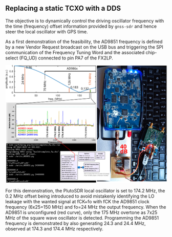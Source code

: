 ## Replacing a static TCXO with a DDS

The objective is to dynamically control the driving oscillator frequency with
the time (frequency) offset information provided by ``gnss-sdr`` and hence
steer the local oscillator with GPS time.

As a first demonstration of the feasibility, the AD9851 frequency is defined
by a new Vendor Request broadcast on the USB bus and triggering the SPI communication
of the Frequency Tuning Word and the associated chip-select (FQ_UD) connected to pin
PA7 of the FX2LP.

<img src="all_d9851.png">

For this demonstration, the PlutoSDR local oscillator is set to 174.2 MHz, the 0.2 MHz
offset being introduced to avoid mistakenly identifying the LO leakage with the
wanted signal at fCK+fo with fCK the AD9851 clock frequency (6x25=150 MHz) and fo=24 MHz 
the output frequency. When the AD9851 is unconfigured (red curve), only the 175 MHz overtone
as 7x25 MHz of the square wave oscillator is detected. Programming the AD9851 frequency
is demonstrated by also generating 24.3 and 24.4 MHz, observed at 174.3 and 174.4 MHz 
respectively.

